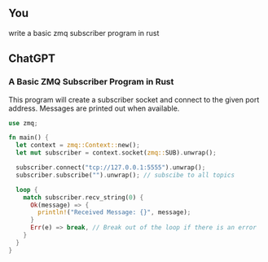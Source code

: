 You
---

write a basic zmq subscriber program in rust

ChatGPT
-------

### A Basic ZMQ Subscriber Program in Rust

This program will create a subscriber socket and connect to the given port address. Messages are printed out when available.

```rust
use zmq;

fn main() {
  let context = zmq::Context::new();
  let mut subscriber = context.socket(zmq::SUB).unwrap();

  subscriber.connect("tcp://127.0.0.1:5555").unwrap();
  subscriber.subscribe("").unwrap(); // subscibe to all topics

  loop {
    match subscriber.recv_string(0) {
      Ok(message) => {
        println!("Received Message: {}", message);
      }
      Err(e) => break, // Break out of the loop if there is an error
    }
  }
}
```